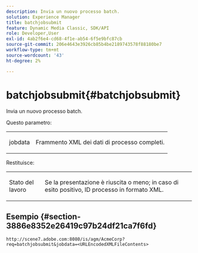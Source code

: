 ```yaml
---
description: Invia un nuovo processo batch.
solution: Experience Manager
title: batchjobsubmit
feature: Dynamic Media Classic, SDK/API
role: Developer,User
exl-id: 4ab2f6e4-cd68-4f1e-ab54-6f5e9bfc87cb
source-git-commit: 206e4643e3926cb85b4be2189743578f88180be7
workflow-type: tm+mt
source-wordcount: '43'
ht-degree: 2%

---
```


# batchjobsubmit{#batchjobsubmit}

Invia un nuovo processo batch.

Questo parametro:

<table id="simpletable_11A94D630A21426F9A1CEF5EB3B9E789"> 
 <tr class="strow"> 
  <td class="stentry"> <p> <span class="codeph"> jobdata  </span> </p> </td> 
  <td class="stentry"> <p>Frammento XML dei dati di processo completi. </p> </td> 
 </tr> 
</table>

Restituisce:

<table id="simpletable_7C82E4A8520440F5A5ABBC1BCB286AB2"> 
 <tr class="strow"> 
  <td class="stentry"> <p>Stato del lavoro </p> </td> 
  <td class="stentry"> <p>Se la presentazione è riuscita o meno; in caso di esito positivo, ID processo in formato XML. </p> </td> 
 </tr> 
</table>

## Esempio {#section-3886e8352e26419c97b24df21ca7f6fd}

`http://scene7.adobe.com:8080/is/agm/AcmeCorp?req=batchjobsubmit&jobdata=<URLEncodedXMLFileContents>`

